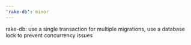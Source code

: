 ```yaml
---
'rake-db': minor
---
```


rake-db: use a single transaction for multiple migrations, use a database lock to prevent concurrency issues
